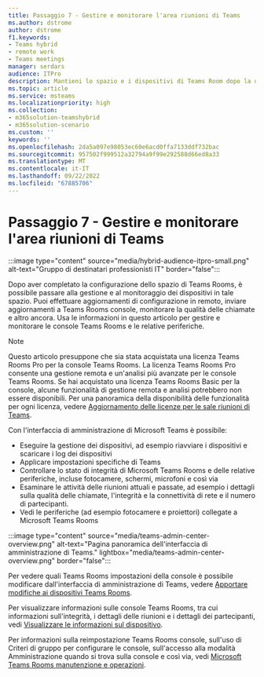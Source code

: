 ```yaml
---
title: Passaggio 7 - Gestire e monitorare l'area riunioni di Teams
ms.author: dstrome
author: dstrome
f1.keywords:
- Teams hybrid
- remote work
- Teams meetings
manager: serdars
audience: ITPro
description: Mantieni lo spazio e i dispositivi di Teams Room dopo la distribuzione.
ms.topic: article
ms.service: msteams
ms.localizationpriority: high
ms.collection:
- m365solution-teamshybrid
- m365solution-scenario
ms.custom: ''
keywords: ''
ms.openlocfilehash: 2da5a097e98053ec60e6acd0ffa7133ddf732bac
ms.sourcegitcommit: 957502f999512a32794a9f99e292588d66ed8a33
ms.translationtype: MT
ms.contentlocale: it-IT
ms.lasthandoff: 09/22/2022
ms.locfileid: "67885706"
---
```

# <a name="step-7---manage-and-monitor-your-teams-meeting-space"></a>Passaggio 7 - Gestire e monitorare l'area riunioni di Teams

:::image type="content" source="media/hybrid-audience-itpro-small.png" alt-text="Gruppo di destinatari professionisti IT" border="false":::

Dopo aver completato la configurazione dello spazio di Teams Rooms, è possibile passare alla gestione e al monitoraggio dei dispositivi in tale spazio. Puoi effettuare aggiornamenti di configurazione in remoto, inviare aggiornamenti a Teams Rooms console, monitorare la qualità delle chiamate e altro ancora. Usa le informazioni in questo articolo per gestire e monitorare le console Teams Rooms e le relative periferiche.

> [!NOTE]
> Questo articolo presuppone che sia stata acquistata una licenza Teams Rooms Pro per la console Teams Rooms. La licenza Teams Rooms Pro consente una gestione remota e un'analisi più avanzate per le console Teams Rooms. Se hai acquistato una licenza Teams Rooms Basic per la console, alcune funzionalità di gestione remota e analisi potrebbero non essere disponibili. Per una panoramica della disponibilità delle funzionalità per ogni licenza, vedere [Aggiornamento delle licenze per le sale riunioni di Teams](rooms/rooms-licensing.md).

Con l'interfaccia di amministrazione di Microsoft Teams è possibile:

- Eseguire la gestione dei dispositivi, ad esempio riavviare i dispositivi e scaricare i log dei dispositivi
- Applicare impostazioni specifiche di Teams
- Controllare lo stato di integrità di Microsoft Teams Rooms e delle relative periferiche, incluse fotocamere, schermi, microfoni e così via
- Esaminare le attività delle riunioni attuali e passate, ad esempio i dettagli sulla qualità delle chiamate, l'integrità e la connettività di rete e il numero di partecipanti.
- Vedi le periferiche (ad esempio fotocamere e proiettori) collegate a Microsoft Teams Rooms

 :::image type="content" source="media/teams-admin-center-overview.png" alt-text="Pagina panoramica dell'interfaccia di amministrazione di Teams." lightbox="media/teams-admin-center-overview.png" border="false":::

Per vedere quali Teams Rooms impostazioni della console è possibile modificare dall'interfaccia di amministrazione di Teams, vedere [Apportare modifiche ai dispositivi Teams Rooms](rooms/rooms-manage.md#make-changes-to-teams-rooms-devices).

Per visualizzare informazioni sulle console Teams Rooms, tra cui informazioni sull'integrità, i dettagli delle riunioni e i dettagli dei partecipanti, vedi [Visualizzare le informazioni sul dispositivo](rooms/rooms-manage.md#view-device-information).

Per informazioni sulla reimpostazione Teams Rooms console, sull'uso di Criteri di gruppo per configurare le console, sull'accesso alla modalità Amministrazione quando si trova sulla console e così via, vedi [Microsoft Teams Rooms manutenzione e operazioni](rooms/rooms-operations.md).
